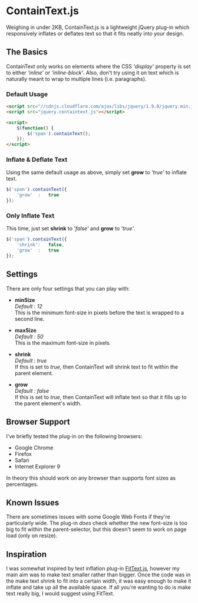 # ContainText.js

Weighing in under 2KB, ContainText.js is a lightweight jQuery plug-in which responsively inflates or deflates text so that it fits neatly into your design. 

## The Basics
ContainText only works on elements where the CSS *'display'* property is set to either *'inline'* or *'inline-block'*. Also, don't try using it on text which is naturally meant to wrap to multiple lines (i.e. paragraphs).

### Default Usage
```html
<script src="//cdnjs.cloudflare.com/ajax/libs/jquery/1.9.0/jquery.min.js"></script>
<script src="jquery.containtext.js"></script>

<script>
	$(function() {
		$('span').containText();
	});	
</script>
```
### Inflate & Deflate Text
Using the same default usage as above, simply set **grow** to *'true'* to inflate text.  
```javascript
$('span').containText({
	'grow'	: 	true
});
```

### Only Inflate Text
This time, just set **shrink** to *'false'* and **grow** to *'true'*.  
```javascript
$('span').containText({
	'shrink': 	false,
	'grow'	: 	true
});
```

## Settings
There are only four settings that you can play with:

- 	**minSize**  
	*Default : 12*  
	This is the minimum font-size in pixels before the text is wrapped to a second line.

- 	**maxSize**  
	*Default : 50*  
	This is the maximum font-size in pixels.

- 	**shrink**  
	*Default : true*  
	If this is set to *true*, then ContainText will shrink text to fit within the parent element.

- 	**grow**  
	*Default : false*  
	If this is set to *true*, then ContainText will inflate text so that it fills up to the parent element's width.

## Browser Support
I've briefly tested the plug-in on the following browsers:

- 	Google Chrome
- 	Firefox
- 	Safari
- 	Internet Explorer 9

In theory this should work on any browser than supports font sizes as percentages.

## Known Issues
There are sometimes issues with some Google Web Fonts if they're particularly wide. The plug-in *does* check whether the new font-size is too big to fit within the parent-selector, but this doesn't seem to work on page load (only on resize).

## Inspiration
I was somewhat inspired by text inflation plug-in [FitText.js](http://fittextjs.com/), however my main aim was to make text smaller rather than bigger. Once the code was in the make text shrink to fit into a certain width, it was easy enough to make it inflate and take up all the available space. If all you're wanting to do is make text really big, I would suggest using FitText.